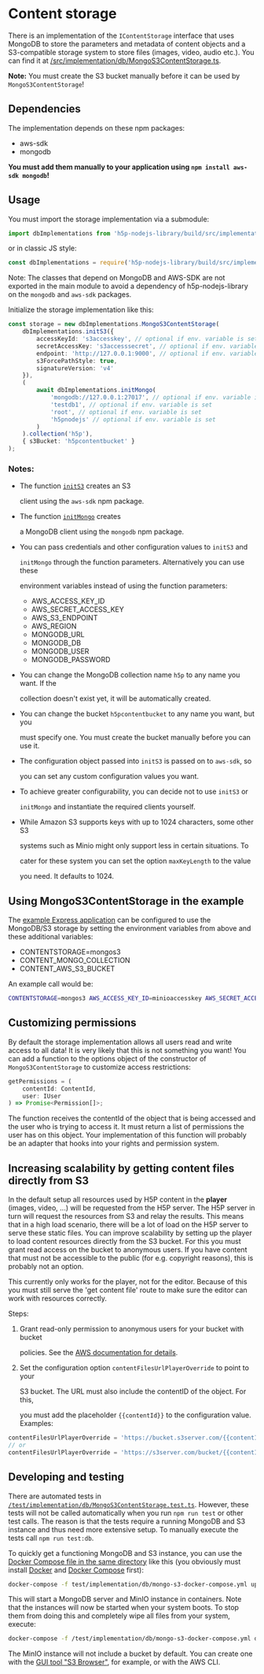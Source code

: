 # Content storage

There is an implementation of the `IContentStorage` interface that uses MongoDB to store the parameters and metadata of content objects and a S3-compatible storage system to store files (images, video, audio etc.). You can find it at [/src/implementation/db/MongoS3ContentStorage.ts](https://github.com/Lumieducation/H5P-Private/tree/4119bad329f48195a023360ce2c65892cd631c7e/src/implementation/db/MongoS3ContentStorage.ts).

**Note:** You must create the S3 bucket manually before it can be used by `MongoS3ContentStorage`!

## Dependencies

The implementation depends on these npm packages:

* aws-sdk
* mongodb

**You must add them manually to your application using `npm install aws-sdk mongodb`!**

## Usage

You must import the storage implementation via a submodule:

```typescript
import dbImplementations from 'h5p-nodejs-library/build/src/implementation/db';
```

or in classic JS style:

```javascript
const dbImplementations = require('h5p-nodejs-library/build/src/implementation/db');
```

Note: The classes that depend on MongoDB and AWS-SDK are not exported in the main module to avoid a dependency of h5p-nodejs-library on the `mongodb` and `aws-sdk` packages.

Initialize the storage implementation like this:

```typescript
const storage = new dbImplementations.MongoS3ContentStorage(
    dbImplementations.initS3({
        accessKeyId: 's3accesskey', // optional if env. variable is set
        secretAccessKey: 's3accesssecret', // optional if env. variable is set
        endpoint: 'http://127.0.0.1:9000', // optional if env. variable is set
        s3ForcePathStyle: true,
        signatureVersion: 'v4'
    }),
    (
        await dbImplementations.initMongo(
            'mongodb://127.0.0.1:27017', // optional if env. variable is set
            'testdb1', // optional if env. variable is set
            'root', // optional if env. variable is set
            'h5pnodejs' // optional if env. variable is set
        )
    ).collection('h5p'),
    { s3Bucket: 'h5pcontentbucket' }
);
```

### Notes:

* The function [`initS3`](https://github.com/Lumieducation/H5P-Private/tree/4119bad329f48195a023360ce2c65892cd631c7e/src/implementation/db/initS3.ts) creates an S3

  client using the `aws-sdk` npm package.

* The function [`initMongo`](https://github.com/Lumieducation/H5P-Private/tree/4119bad329f48195a023360ce2c65892cd631c7e/src/implementation/db/initMongo.ts) creates

  a MongoDB client using the `mongodb` npm package.

* You can pass credentials and other configuration values to `initS3` and

  `initMongo` through the function parameters. Alternatively you can use these

  environment variables instead of using the function parameters:

  * AWS\_ACCESS\_KEY\_ID
  * AWS\_SECRET\_ACCESS\_KEY
  * AWS\_S3\_ENDPOINT
  * AWS\_REGION
  * MONGODB\_URL
  * MONGODB\_DB
  * MONGODB\_USER
  * MONGODB\_PASSWORD

* You can change the MongoDB collection name `h5p` to any name you want. If the

  collection doesn't exist yet, it will be automatically created.

* You can change the bucket `h5pcontentbucket` to any name you want, but you

  must specify one. You must create the bucket manually before you can use it.

* The configuration object passed into `initS3` is passed on to `aws-sdk`, so

  you can set any custom configuration values you want.

* To achieve greater configurability, you can decide not to use `initS3` or

  `initMongo` and instantiate the required clients yourself.

* While Amazon S3 supports keys with up to 1024 characters, some other S3

  systems such as Minio might only support less in certain situations. To

  cater for these system you can set the option `maxKeyLength` to the value

  you need. It defaults to 1024.

## Using MongoS3ContentStorage in the example

The [example Express application](https://github.com/Lumieducation/H5P-Private/tree/4119bad329f48195a023360ce2c65892cd631c7e/examples/express.ts) can be configured to use the MongoDB/S3 storage by setting the environment variables from above and these additional variables:

* CONTENTSTORAGE=mongos3
* CONTENT\_MONGO\_COLLECTION
* CONTENT\_AWS\_S3\_BUCKET

An example call would be:

```bash
CONTENTSTORAGE=mongos3 AWS_ACCESS_KEY_ID=minioaccesskey AWS_SECRET_ACCESS_KEY=miniosecret AWS_S3_ENDPOINT="http://127.0.0.1:9000" MONGODB_URL="mongodb://127.0.0.1:27017" MONGODB_DB=testdb1 MONGODB_USER=root MONGODB_PASSWORD=h5pnodejs CONTENT_AWS_S3_BUCKET=testbucket1 CONTENT_MONGO_COLLECTION=h5p npm start
```

## Customizing permissions

By default the storage implementation allows all users read and write access to all data! It is very likely that this is not something you want! You can add a function to the options object of the constructor of `MongoS3ContentStorage` to customize access restrictions:

```typescript
getPermissions = (
    contentId: ContentId,
    user: IUser
) => Promise<Permission[]>;
```

The function receives the contentId of the object that is being accessed and the user who is trying to access it. It must return a list of permissions the user has on this object. Your implementation of this function will probably be an adapter that hooks into your rights and permission system.

## Increasing scalability by getting content files directly from S3

In the default setup all resources used by H5P content in the **player** (images, video, ...) will be requested from the H5P server. The H5P server in turn will request the resources from S3 and relay the results. This means that in a high load scenario, there will be a lot of load on the H5P server to serve these static files. You can improve scalability by setting up the player to load content resources directly from the S3 bucket. For this you must grant read access on the bucket to anonymous users. If you have content that must not be accessible to the public (for e.g. copyright reasons), this is probably not an option.

This currently only works for the player, not for the editor. Because of this you must still serve the 'get content file' route to make sure the editor can work with resources correctly.

Steps:

1. Grant read-only permission to anonymous users for your bucket with bucket

   policies. See the [AWS documentation for details](https://docs.aws.amazon.com/AmazonS3/latest/dev/example-bucket-policies.html#example-bucket-policies-use-case-2).

2. Set the configuration option `contentFilesUrlPlayerOverride` to point to your

   S3 bucket. The URL must also include the contentID of the object. For this,

   you must add the placeholder `{{contentId}}` to the configuration value. Examples:

```typescript
contentFilesUrlPlayerOverride = 'https://bucket.s3server.com/{{contentId}}';
// or
contentFilesUrlPlayerOverride = 'https://s3server.com/bucket/{{contentId}}';
```

## Developing and testing

There are automated tests in [`/test/implementation/db/MongoS3ContentStorage.test.ts`](https://github.com/Lumieducation/H5P-Private/tree/4119bad329f48195a023360ce2c65892cd631c7e/test/implementation/db/MongoS3ContentStorage.test.ts). However, these tests will not be called automatically when you run `npm run test` or other test calls. The reason is that the tests require a running MongoDB and S3 instance and thus need more extensive setup. To manually execute the tests call `npm run test:db`.

To quickly get a functioning MongoDB and S3 instance, you can use the [Docker Compose file in the same directory](https://github.com/Lumieducation/H5P-Private/tree/4119bad329f48195a023360ce2c65892cd631c7e/test/implementation/db/mongo-s3-docker-compose.yml) like this (you obviously must install [Docker](https://docs.docker.com/engine/install/) and [Docker Compose](https://docs.docker.com/compose/install/) first):

```bash
docker-compose -f test/implementation/db/mongo-s3-docker-compose.yml up -d
```

This will start a MongoDB server and MinIO instance in containers. Note that the instances will now be started when your system boots. To stop them from doing this and completely wipe all files from your system, execute:

```bash
docker-compose -f /test/implementation/db/mongo-s3-docker-compose.yml down -v
```

The MinIO instance will not include a bucket by default. You can create one with the [GUI tool "S3 Browser"](https://s3browser.com/), for example, or with the AWS CLI.

